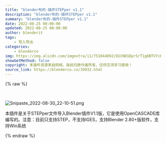 ```yaml
---
title: "blender布的-插件STEPper v1.1"
description: "blender布的-插件STEPper v1.1"
summary: "blender布的-插件STEPper v1.1"
date: 2022-08-25 00:00:00
updated: 2022-08-25 00:00:00
author: blenderit
tags: 
    - 导入导出
categories:
    - blenderco
img: https://img.alicdn.com/imgextra/i1/751044092/O1CN01DprSrT1g6BTV7cK7p_!!751044092.png
showGetMethod: false
copyright: 本插件资源来自网络，版权归原作者所有，仅供交流学习使用！
source_link: https://blenderco.cn/39932.html
---
```


{% raw %}
<p> </p><p><img class="aligncenter" src="https://img.alicdn.com/imgextra/i1/751044092/O1CN01DprSrT1g6BTV7cK7p_!!751044092.png" alt="Snipaste_2022-08-30_22-10-51.png"></p><p>本插件是关于STEPper文件导入Blender插件V1.1版，它是使用OpenCASCADE库编写的。注意：目前只支持STEP，不支持IGES，支持Blender 2.80+版软件，支持Win系统</p>
<div style="display: none">blenderco</div>
{% endraw %}